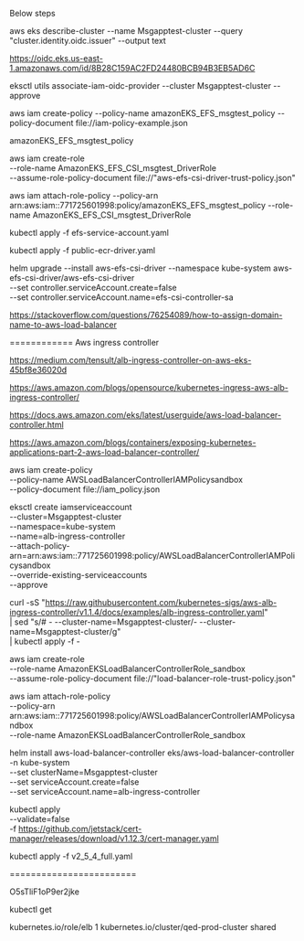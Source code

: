 Below steps

aws eks describe-cluster --name Msgapptest-cluster --query "cluster.identity.oidc.issuer" --output text

https://oidc.eks.us-east-1.amazonaws.com/id/8B28C159AC2FD24480BCB94B3EB5AD6C


eksctl utils associate-iam-oidc-provider --cluster Msgapptest-cluster --approve

aws iam create-policy --policy-name amazonEKS_EFS_msgtest_policy --policy-document file://iam-policy-example.json

amazonEKS_EFS_msgtest_policy

aws iam create-role \
  --role-name AmazonEKS_EFS_CSI_msgtest_DriverRole \
  --assume-role-policy-document file://"aws-efs-csi-driver-trust-policy.json"



aws iam attach-role-policy --policy-arn arn:aws:iam::771725601998:policy/amazonEKS_EFS_msgtest_policy  --role-name AmazonEKS_EFS_CSI_msgtest_DriverRole


kubectl apply -f efs-service-account.yaml

kubectl apply -f public-ecr-driver.yaml



helm upgrade --install aws-efs-csi-driver --namespace kube-system aws-efs-csi-driver/aws-efs-csi-driver \
--set controller.serviceAccount.create=false \
--set controller.serviceAccount.name=efs-csi-controller-sa

https://stackoverflow.com/questions/76254089/how-to-assign-domain-name-to-aws-load-balancer




============
Aws ingress controller 

https://medium.com/tensult/alb-ingress-controller-on-aws-eks-45bf8e36020d

https://aws.amazon.com/blogs/opensource/kubernetes-ingress-aws-alb-ingress-controller/

https://docs.aws.amazon.com/eks/latest/userguide/aws-load-balancer-controller.html

https://aws.amazon.com/blogs/containers/exposing-kubernetes-applications-part-2-aws-load-balancer-controller/

aws iam create-policy \
    --policy-name AWSLoadBalancerControllerIAMPolicysandbox \
    --policy-document file://iam_policy.json

eksctl create iamserviceaccount \
  --cluster=Msgapptest-cluster \
  --namespace=kube-system \
  --name=alb-ingress-controller \
  --attach-policy-arn=arn:aws:iam::771725601998:policy/AWSLoadBalancerControllerIAMPolicysandbox \
  --override-existing-serviceaccounts \
  --approve

curl -sS "https://raw.githubusercontent.com/kubernetes-sigs/aws-alb-ingress-controller/v1.1.4/docs/examples/alb-ingress-controller.yaml" \
     | sed "s/# - --cluster-name=Msgapptest-cluster/- --cluster-name=Msgapptest-cluster/g" \
     | kubectl apply -f -




aws iam create-role \
  --role-name AmazonEKSLoadBalancerControllerRole_sandbox \
  --assume-role-policy-document file://"load-balancer-role-trust-policy.json"


aws iam attach-role-policy \
  --policy-arn arn:aws:iam::771725601998:policy/AWSLoadBalancerControllerIAMPolicysandbox \
  --role-name AmazonEKSLoadBalancerControllerRole_sandbox



helm install aws-load-balancer-controller eks/aws-load-balancer-controller \
  -n kube-system \
  --set clusterName=Msgapptest-cluster \
  --set serviceAccount.create=false \
  --set serviceAccount.name=alb-ingress-controller 



 kubectl apply \
    --validate=false \
    -f https://github.com/jetstack/cert-manager/releases/download/v1.12.3/cert-manager.yaml


kubectl apply -f v2_5_4_full.yaml

========================


O5sTliF1oP9er2jke

kubectl get 

kubernetes.io/role/elb  1
kubernetes.io/cluster/qed-prod-cluster  shared
